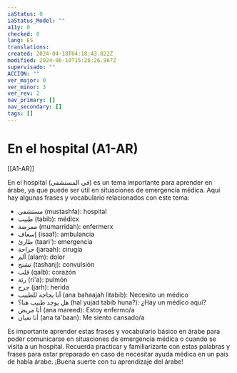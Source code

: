 ```yaml
---
iaStatus: 0
iaStatus_Model: ""
a11y: 0
checked: 0
lang: ES
translations: 
created: 2024-04-18T04:18:43.822Z
modified: 2024-06-10T15:26:26.967Z
supervisado: ""
ACCION: ""
ver_major: 0
ver_minor: 3
ver_rev: 2
nav_primary: []
nav_secondary: []
tags: []
---
```

# En el hospital (A1-AR)

[[A1-AR]]

En el hospital (في المستشفى) es un tema importante para aprender en árabe, ya que puede ser útil en situaciones de emergencia médica. Aquí hay algunas frases y vocabulario relacionados con este tema:

- مستشفى (mustashfa): hospital
- طبيب (tabib): médicx
- ممرضة (mumarridah): enfermerx
- إسعاف (isaaf): ambulancia
- طارئ (taari'): emergencia
- جراحة (jaraah): cirugía
- ألم (alam): dolor
- تشنج (tashanj): convulsión
- قلب (qalb): corazón
- رئة (ri'a): pulmón
- جرح (jarh): herida
- أنا بحاجة للطبيب (ana bahaajah litabib): Necesito un médico
- هل يوجد طبيب هنا؟ (hal yujad tabib huna?): ¿Hay un médico aquí?
- أنا مريض (ana mareed): Estoy enfermo/a
- أنا تعبان (ana ta'baan): Me siento cansado/a

Es importante aprender estas frases y vocabulario básico en árabe para poder comunicarse en situaciones de emergencia médica o cuando se visita a un hospital. Recuerda practicar y familiarizarte con estas palabras y frases para estar preparado en caso de necesitar ayuda médica en un país de habla árabe. ¡Buena suerte con tu aprendizaje del árabe!
